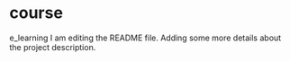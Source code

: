 # course
e_learning
I am editing the README file. Adding some more details about the project description.

